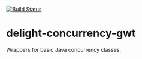 [![Build Status](https://travis-ci.org/javadelight/delight-concurrency-gwt.svg)](https://travis-ci.org/javadelight/delight-concurrency-gwt)

delight-concurrency-gwt
===============


Wrappers for basic Java concurrency classes.
